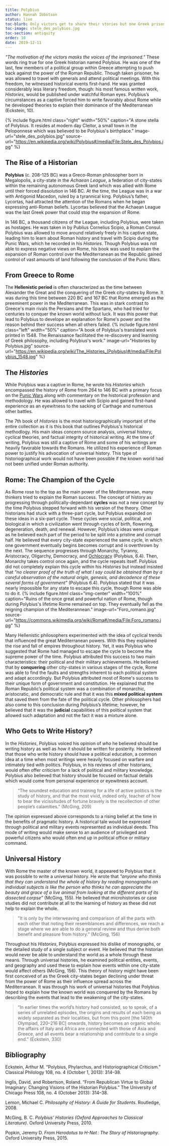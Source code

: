 ```yaml
---
title: Polybius
author: Hannah Ibbotson
status: live
toc-blurb: Only victors get to share their stories but one Greek prisoner refused to be silenced.
toc-image: stele_des_polybios.jpg
toc-section: antiquity
order: 10
date: 2019-12-11
---
```


_"The motivation of the victors masks the voices of the imprisoned."_ These words ring true for one Greek historian named Polybius. He was one of the last, few members of a political group within Greece attempting to push back against the power of the Roman Republic. Though taken prisoner, he was allowed to travel with generals and attend political meetings. With this freedom, he witnessed historical events first-hand. He was granted considerably less literary freedom, though: his most famous written work, _Histories_, would be published under watchful Roman eyes. Polybius’s circumstances as a captive forced him to write favorably about Rome while he developed theories to explain their dominance of the Mediterranean (Eckstein, 10).


{% include figure.html
class="right"
width="50%"
caption="A stone stella of Polybius. It resides at modern day Cleitor, a small town in the Peloponnese which was believed to be Polybius's birthplace."
image-url="stele_des_polybios.jpg"
source-url="https://en.wikipedia.org/wiki/Polybius#/media/File:Stele_des_Polybios.jpg"
%}

## The Rise of a Historian
**Polybius** (c. 208-125 BC) was a Greco-Roman philosopher born in Megalopolis, a city-state in the _Achaean League_, a federation of city-states within the remaining autonomous Greek land which was allied with Rome until their forced dissolution in 146 BC. At the time, the League was in a war with Antigonid Macedon, ruled by a tyrannical king. Polybius’s father, Lycortas, had attracted the attention of the Romans when he began expressing anti-Roman beliefs. Lycortas believed that the Achaean League was the last Greek power that could stop the expansion of Rome.

In 146 BC, a thousand citizens of the League, including Polybius, were taken as hostages. He was taken in by Publius Cornelius Scipio, a Roman Consul. Polybius was allowed to move around relatively freely in his captive state, leading him to learn about Roman history and travel with Scipio during the Punic Wars, which he recorded in his _Histories_. Though Polybius was not able to express negative views on Rome, his book was used to explain the expansion of Roman control over the Mediterranean as the Republic gained control of vast amounts of land following the conclusion of the Punic Wars.

## From Greece to Rome
The **Hellenistic period** is often characterized as the time between Alexander the Great and the conquering of the Greek city-states by Rome. It was during this time between 220 BC and 167 BC that Rome emerged as the preeminent power in the Mediterranean. This was in stark contrast to Greece's main rivals the Persians and the Spartans, who had tried for centuries to conquer the known world without luck. It was this power that lead to Polybius to develope an explanation for Rome's power and the reason behind their success when all others failed.
  {% include figure.html
class="left"
width="50%"
caption="A book of Polybius's translated work printed in 1548. The Renaissance facilitated the re-discovery and learning of Greek philosophy, including Polybius's work."
image-url="Histories by Polybius.jpg"
source-url="https://en.wikipedia.org/wiki/The_Histories_(Polybius)#/media/File:Polybius_1548.jpg"
%}

## The _Histories_
While Polybius was a captive in Rome, he wrote his _Histories_ which encompassed the history of Rome from 264 to 146 BC with a primary focus on the [Punic Wars](https://en.wikipedia.org/wiki/Punic_Wars) along with commentary on the historical profession and methodology. He was allowed to travel with Scipio and gained first-hand experience as an eyewitness to the sacking of Carthage and numerous other battles.

The 7th book of _Histories_ is the most historiographically important of the entire collection as it is this book that outlines Polybius's historical methodlogy. His main ideas concern source analysis, universal history, cyclical theories, and factual integrity of historical writing. At the time of writing, Polybius was still a captive of Rome and some of his writings are heavily favorable towards the Romans. He utilized his experience of Roman power to justify his advocation of universal history. This type of historiographical work would not have been possible if the known world had not been unified under Roman authority.

## Rome: The Champion of the Cycle
As Rome rose to the top as the main power of the Mediterranean, many thinkers tried to explain the Roman success. The concept of history as progressing through politically-dependant **cycles** was not a new concept by the time Polybius stepped forward with his version of the theory. Other historians had stuck with a three-part cycle, but Polybius expanded on these ideas in a six-part cycle. These cycles were social, political, and biological in which a civilization went through cycles of birth, flowering, degeneration, death, and renewal. However, Polybius’s ideas were unique as he believed each part of the period to be split into a pristine and corrupt half. He believed that every city-state experienced the same cycle, in which one government eventually begins becomes corrupt and is overthrown by the next. The sequence progresses through Monarchy, Tyranny, Aristocracy, Oligarchy, Democracy, and [Ochlocracy](https://en.wikipedia.org/wiki/Mob_rule) (Polybius, 6.4). Then, Monarchy takes control once again, and the cycle repeats itself. Polybius did not completely explain this cycle within his _Histories_ but instead insisted that _"no clearer proof of the truth of what I say could be obtained than by a careful observation of the natural origin, genesis, and decadence of these several forms of government"_ (Polybius 6.4). Polybius stated that it was nearly impossible for any state to escape this cycle, though Rome was able to do it.
{% include figure.html
  class="img-center"
  width="100%"
  caption="Ruins of the once great and powerful nation of Rome, though during Polybius's lifetime Rome remained on top. They eventually fell as the reigning champion of the Mediterannean."
  image-url="Foro_romano.jpg"
  source-url="https://commons.wikimedia.org/wiki/Roma#/media/File:Foro_romano.jpg"
  %}

Many Hellenistic philosophers experimented with the idea of cyclical trends that influenced the great Mediterranean powers. With this they explained the rise and fall of empires throughout history. Yet, it was Polybius who suggested that Rome had managed to escape the cycle to become the supreme power of the time. Polybius attributed this success to two main characteristics: their political and their military achievements. He believed that by **conquering** other city-states in various stages of the cycle, Rome was able to find the faults and strengths inherent to each political system and adapt accordingly. But Polybius attributed most of Rome's success to their unique form of government and constitution. He explained that the Roman Republic’s political system was a combination of monarchic, aristocratic, and democratic rule and that it was this **mixed political system** that saved them from the fate of the political cycle. Other philosophers had also come to this conclusion during Polybius’s lifetime; however, he believed that it was the **judicial** capabilities of this political system that allowed such adaptation and not the fact it was a mixture alone.


## Who Gets to Write History?
In the _Histories_, Polybius voiced his opinion of _who_ he believed should be writing history as well as _how_ it should be written for posterity. He believed that those who write history should have a political education, a common idea at a time when most writings were heavily focused on warfare and intimately tied with politics. Polybius, in his reviews of other historians, would often offer criticism for a lack of political and military knowledge. Polybius also believed that history should be focused on factual details which would come from personal experience or eyewitness account.

> “The soundest education and training for a life of active politics is
> the study of history, and that the most vivid, indeed only, teacher of
> how to bear the vicissitudes of fortune bravely is the recollection of
> other people’s calamities.” (McGing, 209)

 The opinion expressed above corresponds to a rising belief at the time in the benefits of pragmatic history. A historical tale would be expressed through political and military events represented as individual deeds. This mode of writing would make sense to an audience of privileged and powerful citizens who would often end up in political office or military command.

## Universal History
With Rome the master of the known world, it appeared to Polybius that it was possible to write a universal history. He wrote that _"anyone who thinks that they can understand the whole of history by reading monographs on individual subjects is like the person who thinks he can appreciate the beauty and grace of a live animal from looking at the different parts of its dissected corpse”_ (McGing, 155). He believed that microhistories or case studies did not contribute at all to the learning of history as these did not help to explain the whole.

> "It is only by the interweaving and comparison of all the parts with
> each other that noting their resemblances and differences, we reach a
> stage where we are able to do a general review and thus derive both
> benefit and pleasure from history.” (McGing, 156)

Throughout his _Histories_, Polybius expressed his dislike of monographs, or the detailed study of a single subject or event. He believed that the historian would never be able to understand the world as a whole through these means. Through universal histories, he examined political entities, events, and geography and used these to explain how events within one city-state would affect others (McGing, 156). This theory of history might have been first conceived of as the Greek city-states began declining under threat from the power of Rome as their influence spread across the Mediterranean. It was through his work of universal histories that Polybius hoped to explain how the known world was conquered by the Romans by describing the events that lead to the weakening of the city-states.

> “In earlier times the world’s history had consisted, so to speak, of
> a series of unrelated episodes, the origins and results of each being
> as widely separated as their localities, but from this point [the
> 140th Olympiad, 220–216 BC] onwards, history becomes an organic whole:
> the affairs of Italy and Africa are connected with those of Asia
> and Greece, and all events bear a relationship and contribute
> to a single end.” (Eckstein, 330)


## Bibliography
Eckstein, Arthur M. “Polybius, Phylarchus, and Historiographical Criticism.” Classical Philology 108, no. 4 (October 1, 2013): 314–38.

Inglis, David, and Robertson, Roland. “From Republican Virtue to Global Imaginary: Changing Visions of the Historian Polybius.” The University of Chicago Press 108, no. 4 (October 2013): 314–38.

Lemon, Michael C. _Philosophy of History: A Guide for Students_. Routledge, 2008.

McGing, B. C. _Polybius’ Histories (Oxford Approaches to Classical Literature)_. Oxford University Press, 2010.

Popkin, Jeremy D. _From Herodotus to H-Net : The Story of Historiography_. Oxford University Press, 2015.
